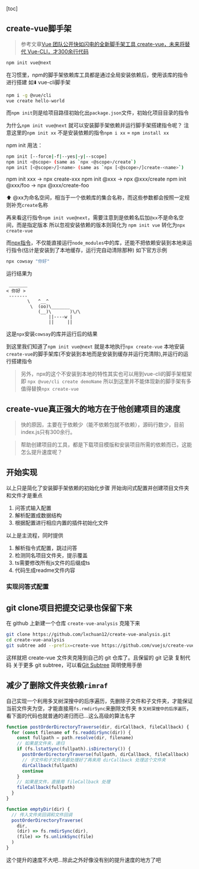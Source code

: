 [toc]

## create-vue脚手架
> 参考文章[Vue 团队公开快如闪电的全新脚手架工具 create-vue，未来将替代 Vue-CLI，才300余行代码](https://juejin.cn/post/7018344866811740173)


```bash
npm init vue@next
```

在习惯里，npm的脚手架依赖库工具都是通过全局安装依赖后，使用该库的指令进行搭建
如⬇️ vue-cli脚手架
```bash
npm i -g @vue/cli
vue create hello-world
```

而`npm init`则是给项目路径初始化出`package.json`文件，初始化项目目录的指令

为什么`npm init vue@next` 就可以安装脚手架依赖并运行脚手架搭建指令呢？
注意这里的`npm init xx` 不是安装依赖的指令`npm i xx` = `npm install xx`

npm init 用法：
```bash
npm init [--force|-f|--yes|-y|--scope]
npm init <@scope> (same as `npx <@scope>/create`)
npm init [<@scope>/]<name> (same as `npx [<@scope>/]create-<name>`)
```

npm init xxx -> npx create-xxx
npm init @xxx -> npx @xxx/create
npm init @xxx/foo -> npx @xxx/create-foo

⬆️ @xx为命名空间，相当于一个依赖库的集合名称，而这些参数都会按照一定规则补充`create`名称

再来看这行指令`npm init vue@next`，需要注意到是依赖名后加`@xx`不是命名空间，而是指定版本
所以忽视安装依赖的版本则简化为 `npm init vue`
转化为`npx create-vue`

而[npx指令](http://nodejs.cn/learn/the-npx-nodejs-package-runner)，不仅能直接运行`node_modules`中的库，还能不把依赖安装到本地来运行指令(估计是安装到了本地缓存，运行完自动清除那种)
如下官方示例
```bash
npx cowsay "你好"
```
运行结果为
```console
 _______
< 你好 >
 -------
        \   ^__^
         \  (oo)\_______
            (__)\       )\/\
                ||----w |
                ||     ||
```
这是`npx`安装`cowsay`的库并运行后的结果

到这里我们知道了`npm init vue@next`
就是本地执行`npx create-vue`
本地安装`create-vue`的脚手架库(不安装到本地而是安装到缓存并运行完清除),并运行的运行搭建指令

> 另外，npx的这个不安装到本地的特性其实也可以用到vue-cli的脚手架框架
> 即 `npx @vue/cli create demoName`
> 所以到这里并不能体现新的脚手架有多值得替换`npx create-vue`

## create-vue真正强大的地方在于他创建项目的速度
> 快的原因，主要在于依赖少（能不依赖包就不依赖），源码行数少，目前index.js只有300余行。

> 帮助创建项目的工具，都是下载项目模版和安装项目所需的依赖而已，这能怎么提升速度呢？


## 开始实现
以上只是简化了安装脚手架依赖的初始化步骤
开始询问式配置并创建项目文件夹和文件才是重点

1. 问答式输入配置
2. 解析配置成数据结构
3. 根据配置进行相应内置的插件初始化文件

以上是主流程，同时提供
1. 解析指令式配置，跳过问答
2. 检测同名项目文件夹，提示覆盖
3. ts需要修改所有js文件的后缀成ts
4. 代码生成readme文件内容

### 实现问答式配置




## git clone项目把提交记录也保留下来

在 github 上新建一个仓库 `create-vue-analysis` 克隆下来
```bash
git clone https://github.com/lxchuan12/create-vue-analysis.git
cd create-vue-analysis
git subtree add --prefix=create-vue https://github.com/vuejs/create-vue.git main
```
这样就把 create-vue 文件夹克隆到自己的 git 仓库了。且保留的 git 记录
复制代码
关于更多 git subtree，可以看[Git Subtree](https://segmentfault.com/a/1190000003969060) 简明使用手册

## 减少了删除文件夹依赖`rimraf`
自己实现一个利用多叉树深搜中的后序遍历，先删除子文件和子文件夹，才能保证当前文件夹为空，才能直接用`fs.rmdirSync`来删除文件夹
`多叉树深搜中的后序遍历`，看下面的代码也就普通的递归而已...这么高级的算法名字
```js
function postOrderDirectoryTraverse(dir, dirCallback, fileCallback) {
  for (const filename of fs.readdirSync(dir)) {
    const fullpath = path.resolve(dir, filename)
    // 如果是文件夹，递归
    if (fs.lstatSync(fullpath).isDirectory()) {
      postOrderDirectoryTraverse(fullpath, dirCallback, fileCallback)
      // 子文件和子文件夹都处理好了再来用 dirCallback 处理这个文件夹
      dirCallback(fullpath)
      continue
    }
    // 如果是文件，直接用 fileCallback 处理
    fileCallback(fullpath)
  }
}

function emptyDir(dir) {
  // 传入文件夹回调和文件回调
  postOrderDirectoryTraverse(
    dir,
    (dir) => fs.rmdirSync(dir),
    (file) => fs.unlinkSync(file)
  )
}
```

这个提升的速度不大吧...除此之外好像没有别的提升速度的地方了吧

